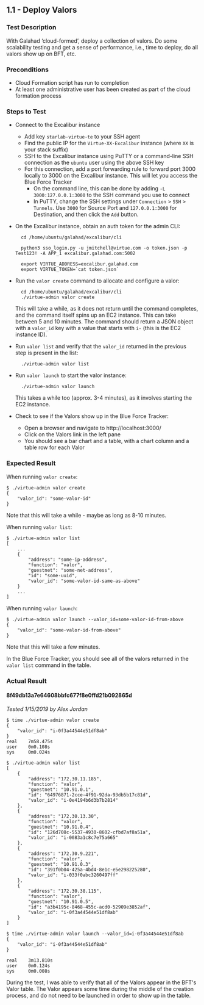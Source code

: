 ## 1.1 - Deploy Valors

### Test Description

With Galahad ‘cloud-formed’, deploy a collection of valors. Do some scalability testing and get a sense of performance, i.e., time to deploy, do all valors show up on BFT, etc.

### Preconditions

- Cloud Formation script has run to completion
- At least one administrative user has been created as part of the cloud formation process

### Steps to Test

- Connect to the Excalibur instance
    - Add key `starlab-virtue-te` to your SSH agent
    - Find the public IP for the `Virtue-XX-Excalibur` instance (where `XX` is your stack suffix) 
    - SSH to the Excalibur instance using PuTTY or a command-line SSH connection as the `ubuntu` user using the above SSH key
    - For this connection, add a port forwarding rule to forward port 3000 locally to 3000 on the Excalibur instance. This will let you access the Blue Force Tracker
        - On the command line, this can be done by adding `-L 3000:127.0.0.1:3000` to the SSH command you use to connect
        - In PuTTY, change the SSH settings under `Connection` > `SSH` > `Tunnels`. Use `3000` for Source Port and `127.0.0.1:3000` for Destination, and then click the `Add` button.

- On the Excalibur instance, obtain an auth token for the admin CLI:

        cd /home/ubuntu/galahad/excalibur/cli
        
        python3 sso_login.py -u jmitchell@virtue.com -o token.json -p Test123! -A APP_1 excalibur.galahad.com:5002
        
        export VIRTUE_ADDRESS=excalibur.galahad.com
        export VIRTUE_TOKEN=`cat token.json`

- Run the `valor create` command to allocate and configure a valor:

        cd /home/ubuntu/galahad/excalibur/cli
        ./virtue-admin valor create
  This will take a while, as it does not return until the command completes, and the command itself spins up an EC2 instance. This can take between 5 and 10 minutes. The command should return a JSON object with a `valor_id` key with a value that starts with `i-` (this is the EC2 instance ID).

- Run `valor list` and verify that the `valor_id` returned in the previous step is present in the list:

        ./virtue-admin valor list

- Run `valor launch` to start the valor instance:

        ./virtue-admin valor launch 
  This takes a while too (approx. 3-4 minutes), as it involves starting the EC2 instance.

- Check to see if the Valors show up in the Blue Force Tracker:
    - Open a browser and navigate to http://localhost:3000/
    - Click on the Valors link in the left pane
    - You should see a bar chart and a table, with a chart column and a table row for each Valor

### Expected Result

When running `valor create`:

```
$ ./virtue-admin valor create
{
    "valor_id": "some-valor-id"
}
```

Note that this will take a while - maybe as long as 8-10 minutes.

When running `valor list`:

```
$ ./virtue-admin valor list
[
    ...
    {
        "address": "some-ip-address",
        "function": "valor",
        "guestnet": "some-net-address",
        "id": "some-uuid",
        "valor_id": "some-valor-id-same-as-above"
    }
    ...
]
```

When running `valor launch`:

```
$ ./virtue-admin valor launch --valor_id=some-valor-id-from-above
{
    "valor_id": "some-valor-id-from-above"
}
```

Note that this will take a few minutes.

In the Blue Force Tracker, you should see all of the valors returned in the `valor list` command in the table.

### Actual Result

#### 8f49db13a7e64608bbfc677f8e0ffd21b092865d

*Tested 1/15/2019 by Alex Jordan*

```
$ time ./virtue-admin valor create
{
    "valor_id": "i-0f3a44544e51df8ab"
}
real    7m58.475s
user    0m0.108s
sys     0m0.024s

$ ./virtue-admin valor list
[
    {
        "address": "172.30.11.185",
        "function": "valor",
        "guestnet": "10.91.0.1",
        "id": "64976871-2cce-4f91-92da-93db5b17c81d",
        "valor_id": "i-0e4194b6d3b7b2814"
    },
    {
        "address": "172.30.13.30",
        "function": "valor",
        "guestnet": "10.91.0.4",
        "id": "126d708c-5537-4930-8602-cfbd7af8a51a",
        "valor_id": "i-0083a1c8c7e75a665"
    },
    {
        "address": "172.30.9.221",
        "function": "valor",
        "guestnet": "10.91.0.3",
        "id": "391f0b04-425a-4bd4-8e1c-e5e298225280",
        "valor_id": "i-033f0abc3260497ff"
    },
    {
        "address": "172.30.38.115",
        "function": "valor",
        "guestnet": "10.91.0.5",
        "id": "a3b4195c-8468-455c-acd0-52909e3852af",
        "valor_id": "i-0f3a44544e51df8ab"
    }
]

$ time ./virtue-admin valor launch --valor_id=i-0f3a44544e51df8ab
{
    "valor_id": "i-0f3a44544e51df8ab"
}

real    3m13.810s
user    0m0.124s
sys     0m0.008s
```

During the test, I was able to verify that all of the Valors appear in the BFT's Valor table. The Valor appears some time during the middle of the creation process, and do not need to be launched in order to show up in the table.